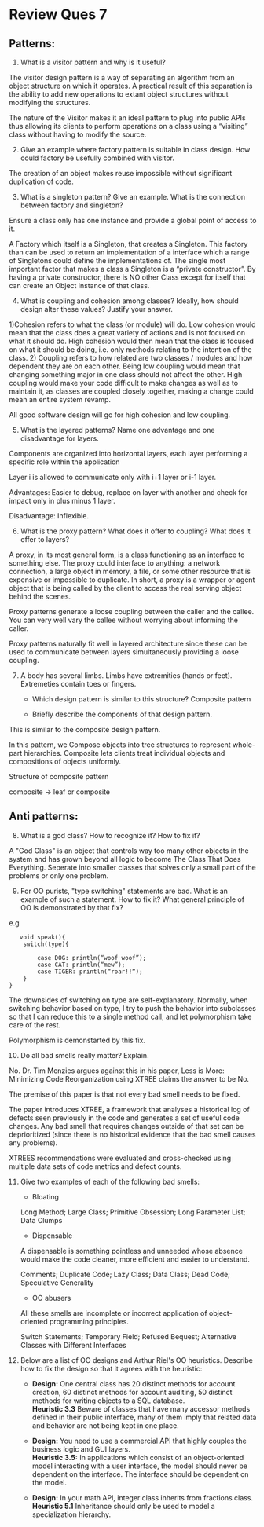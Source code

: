 # Review Ques 7

## Patterns:

1. What is a visitor pattern and why is it useful? 

The visitor design pattern is a way of separating an algorithm from an object structure on which it operates. A practical result of this separation is the ability to add new operations to extant object structures without modifying the structures. 


The nature of the Visitor makes it an ideal pattern to plug into public APIs thus allowing its clients to perform operations on a class using a “visiting” class without having to modify the source.

2. Give an example where factory pattern is suitable in class design. How could factory be usefully combined with visitor.

The creation of an object makes reuse impossible without significant duplication of code.



3. What is a singleton pattern? Give an example. What is the connection between factory and singleton?

Ensure a class only has one instance and provide a global point of access to it.

A Factory which itself is a Singleton, that creates a Singleton. This factory than can be used to return an implementation of a interface which a range of Singletons could define the implementations of. The single most important factor that makes a class a Singleton is a “private constructor”. By having a private constructor, there is NO other Class except for itself that can create an Object instance of that class.

4. What is coupling and cohesion among classes? Ideally, how should design alter these values? Justify your answer.

1)Cohesion refers to what the class (or module) will do. Low cohesion would mean that the class does a great variety of actions and is not focused on what it should do. High cohesion would then mean that the class is focused on what it should be doing, i.e. only methods relating to the intention of the class. 2) Coupling refers to how related are two classes / modules and how dependent they are on each other. Being low coupling would mean that changing something major in one class should not affect the other. High coupling would make your code difficult to make changes as well as to maintain it, as classes are coupled closely together, making a change could mean an entire system revamp.

All good software design will go for high cohesion and low coupling.

5. What is the layered patterns? Name one advantage and one disadvantage for layers. 

Components are organized into horizontal layers, each layer performing a specific role within the application 

Layer i is allowed to communicate only with i+1 layer or i-1 layer.

Advantages: Easier to debug, replace on layer with another and check for impact only in plus minus 1 layer.

Disadvantage: Inflexible.



6. What is the proxy pattern? What does it offer to coupling? What does it offer to layers?

A proxy, in its most general form, is a class functioning as an interface to something else. The proxy could interface to anything: a network connection, a large object in memory, a file, or some other resource that is expensive or impossible to duplicate. In short, a proxy is a wrapper or agent object that is being called by the client to access the real serving object behind the scenes.

Proxy patterns generate a loose coupling between the caller and the callee. You can very well vary the callee without worrying about informing the caller.

Proxy patterns naturally fit well in layered architecture since these can be used to communicate between layers simultaneously providing a loose coupling.


7. A body has several limbs. Limbs have extremities (hands or feet).  Extremeties contain toes or fingers. 
   -  Which design pattern is similar to this structure?
Composite pattern


   - Briefly describe the components of that design pattern.
  
This is similar to the composite design pattern.

In this pattern, we Compose objects into tree structures to represent whole-part hierarchies. Composite lets clients treat individual objects and compositions of objects uniformly.

Structure of composite pattern

composite -> leaf or composite

## Anti patterns:

8. What is a god class? How to recognize it? How to fix it?

A "God Class" is an object that controls way too many other objects in the system and has grown beyond all logic to become The Class That Does Everything. Seperate into smaller classes that solves only a small part of the problems or only one problem.

9. For OO purists, "type switching" statements are bad. What is an example of such a statement. How to fix it? What general principle of OO is demonstrated by that fix?

e.g
```
   void speak(){
    switch(type){

        case DOG: println(“woof woof”);
        case CAT: println(“mew”);
        case TIGER: println(“roar!!“);
    }
}
```
The downsides of switching on type are self-explanatory. Normally, when switching behavior based on type, I try to push the behavior into subclasses so that I can reduce this to a single method call, and let polymorphism take care of the rest.

Polymorphism is demonstarted by this fix.

10. Do all bad smells really matter? Explain.

No. Dr. Tim Menzies argues against this in his paper, Less is More: Minimizing Code Reorganization using XTREE claims the answer to be No.

The premise of this paper is that not every bad smell needs to be fixed.

The paper introduces XTREE, a framework that analyses a historical log of defects seen previously in the code and generates a set of useful code changes. Any bad smell that requires changes outside of that set can be deprioritized (since there is no historical evidence that the bad smell causes any problems).

XTREES recommendations were evaluated and cross-checked using multiple data sets of code metrics and defect counts.

11. Give two examples of each of the following bad smells:
    - Bloating

    Long Method; Large Class; Primitive Obsession; Long Parameter List; Data Clumps 

    - Dispensable

    A dispensable is something pointless and unneeded whose absence would make the code cleaner, more efficient and easier to understand.
    
    Comments; Duplicate Code; Lazy Class; Data Class; Dead Code; Speculative Generality

    - OO abusers

    All these smells are incomplete or incorrect application of object-oriented programming principles.

    Switch Statements; Temporary Field; Refused Bequest; Alternative Classes with Different Interfaces

    
12. Below are a list of OO designs and Arthur Riel's OO  heuristics. Describe how to fix the design so that it agrees with the heuristic:
    - **Design:** One central class has 20 distinct methods for account creation, 60 distinct methods for account auditing, 50 distinct methods for writing objects to a SQL database.   
  **Heuristic 3.3** Beware of classes that have many accessor methods defined in their public interface, many of them imply that related data and behavior are not being kept in one place.



    - **Design:** You need to use a commercial API that highly couples the business logic and GUI layers.  
  **Heuristic 3.5:** In applications which consist of an object-oriented model interacting with a user interface, the model should never be dependent on the interface. The interface should be dependent on the model.




    - **Design:** In your math API, integer class inherits from fractions class.  
  **Heuristic 5.1** Inheritance should only be used to model a specialization hierarchy.
